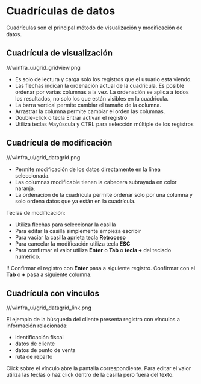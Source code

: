 # Cuadrículas de datos

Cuadrículas son el principal método de visualización y modificación de datos.

## Cuadrícula de visualización

///winfra_ui/grid_gridview.png

 * Es solo de lectura y carga solo los registros que el usuario esta viendo.
 * Las flechas indican la ordenación actual de la cuadricula. Es posible ordenar por varias columnas a la vez.
La ordenación se aplica a todos los resultados, no solo los que están visibles en la cuadricula.
 * La barra vertical permite cambiar el tamaño de la columna.
 * Arrastrar la columna permite cambiar el orden las columnas.
 * Double-click o tecla Entrar activan el registro
 * Utiliza teclas Mayúscula y CTRL para selección múltiple de los registros

## Cuadrícula de modificación

///winfra_ui/grid_datagrid.png

 * Permite modificación de los datos directamente en la línea seleccionada.
 * Las columnas modificable tienen la cabecera subrayada en color naranja.
 * La ordenación de la cuadrícula permite ordenar solo por una columna y solo ordena datos que ya están en la cuadrícula.

Teclas de modificación:
 * Utiliza flechas para seleccionar la casilla
 * Para editar la casilla simplemente empieza escribir
 * Para vaciar la casilla aprieta tecla **Retroceso**
 * Para cancelar la modificación utiliza tecla **ESC**
 * Para confirmar el valor utiliza **Enter** o **Tab** o **tecla +** del teclado numérico.

 !! Confirmar el registro con **Enter** pasa a siguiente registro. Confirmar con el **Tab** o **+** pasa a siguiente columna.

## Cuadrícula con vínculos

///winfra_ui/grid_datagrid_link.png

El ejemplo de la búsqueda del cliente presenta registro con vínculos a información relacionada:
 * identificación fiscal
 * datos de cliente
 * datos de punto de venta
 * ruta de reparto

Click sobre el vínculo abre la pantalla correspondiente. Para editar el valor utiliza las teclas o haz click dentro de la casilla pero fuera del texto.
